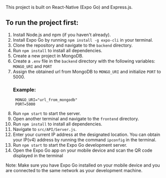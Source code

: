 This project is built on React-Native (Expo Go) and Express.js.

## To run the project first:

1.  Install Node.js and npm (if you haven't already).
2.  Install Expo Go by running `npm install -g expo-cli` in your terminal.
3.  Clone the repository and navigate to the `backend` directory.
4.  Run `npm install` to install all dependencies.
5.  Create a new project in MongoDB.
6.  Create a `.env` file in the `backend` directory with the following variables: `MONGO_URI` and `PORT`
7.  Assign the obtained url from MongoDB to `MONGO_URI` and initialize `PORT` to 5000.
    ### Example:
         MONGO_URI="url_from_mongodb"
         PORT=5000

8.  Run `npm start` to start the server.
9.  Open another terminal and navigate to the `frontend` directory.
10. Run `npm install` to install all dependencies.
11. Navigate to `src/API/Server.js`.
12. Enter your current IP address at the designated location.
    You can obtain your IP(v4) address by running the command `ipconfig` in the terminal.
13. Run `npm start` to start the Expo Go development server.
14. Open the Expo Go app on your mobile device and scan the QR code displayed in the terminal

Note: Make sure you have Expo Go installed on your mobile device and you are connected to the same
network as your development machine.
